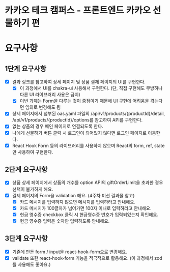 # 카카오 테크 캠퍼스 - 프론트엔드 카카오 선물하기 편

# 요구사항

## 1단계 요구사항

- [x] 결과 링크를 참고하여 상세 페이지 및 상품 결제 페이지의 UI를 구현한다.
  - [x] 이 과정에서 UI를 chakra-ui 사용해서 구현한다. (단, 직접 구현해도 무방하나 다른 UI 라이브러리 사용은 금지)
  - [x] 이번 과제는 Form을 다루는 것이 중점이기 때문에 UI 구현에 어려움을 겪는다면 임의로 변경해도 됨
- [x] 상세 페이지에서 첨부된 oas.yaml 파일의 /api/v1/products/{productId}/detail, /api/v1/products/{productId}/options를 참고하여 API를 구현한다.
- [x] 없는 상품의 경우 메인 페이지로 연결되도록 한다.
- [x] 나에게 선물하기 버튼 클릭 시 로그인이 되어있지 않다면 로그인 페이지로 이동한다.
- [x] React Hook Form 등의 라이브러리를 사용하지 않으며 React의 form, ref, state만 사용하여 구현한다.

## 2단계 요구사항

- [x] 상품 상세 페이지에서 상품의 개수를 option API의 giftOrderLimit을 초과한 경우 선택이 불가하게 해요.
- [x] 결제 페이지의 Form을 validation 해요. (4주차 미션 결과물 참고)
  - [x] 카드 메시지를 입력하지 않으면 메시지를 입력하라고 안내해요.
  - [x] 카드 메시지가 100글자가 넘어가면 100자 이내로 입력하라고 안내해요.
  - [x] 현금 영수증 checkbox 클릭 시 현금영수증 번호가 입력되었는지 확인해요.
  - [x] 현금 영수증 입력은 숫자만 입력하도록 안내해요.

## 3단계 요구사항

- [x] 기존에 만든 form / input을 react-hook-form으로 변경해요.
- [x] validate 또한 react-hook-form 기능을 적극적으로 활용해요. (이 과정에서 zod를 사용해도 좋아요.)

